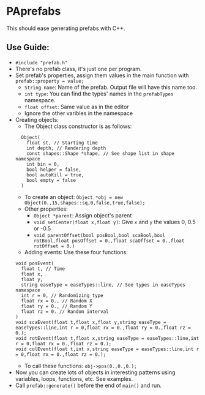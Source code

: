 # PAprefabs
This should ease generating prefabs with C++.
## Use Guide:
- ```#include "prefab.h"```
- There's no prefab class, it's just one per program.
- Set prefab's properties, assign them values in the main function with ```prefab::property = value;```
  - ```String name```: Name of the prefab. Output file will have this name too.
  - ```int type```: You can find the types' names in the ```prefabTypes``` namespace.
  - ```float offset```: Same value as in the editor
  - Ignore the other varibles in the namespace
- Creating objects:
  - The Object class constructor is as follows:
  ```
    Object(
      float st, // Starting time
      int depth, // Rendering depth
      const shapes::Shape *shape, // See shape list in shape namespace
      int bin = 0,
      bool helper = false,
      bool autoKill = true,
      bool empty = false
    )
  ```
  - To create an object:
  ```Object *obj = new Object(0.,15,shapes::sq,0,false,true,false);```
  - Other properties:
    - ```Object *parent```: Assign object's parent
    - ```void setCenter(float x,float y)```: Give ```x``` and  ```y``` the values 0, 0.5 or -0.5
    - ```void parentOffset(bool posBool,bool scaBool,bool rotBool,float posOffset = 0.,float scaOffset = 0.,float rotOffset = 0.)```
  - Adding events: Use these four functions:
  ```
  void posEvent(
    float t, // Time
    float x,
    float y,
    string easeType = easeTypes::line, // See types in easeTypes namespace
    int r = 0, // Randomizing type
    float rx = 0., // Random X
    float ry = 0., // Random Y
    float rz = 0. // Random interval
  )
  void scaEvent(float t,float x,float y,string easeType = easeTypes::line,int r = 0,float rx = 0.,float ry = 0.,float rz = 0.);
  void rotEvent(float t,float x,string easeType = easeTypes::line,int r = 0,float rx = 0.,float rz = 0.);
  void colEvent(float t,int x,string easeType = easeTypes::line,int r = 0,float rx = 0.,float rz = 0.);
  ```
  - To call these functions:
  ```obj->pos(0.,0.,0.);```
- Now you can create lots of objects in interesting patterns using variables, loops, functions, etc. See examples.
- Call ```prefab::generate()``` before the end of ```main()``` and run.
